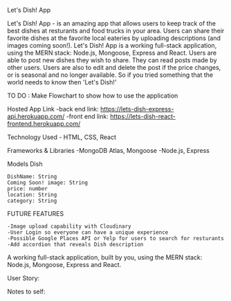 Let's Dish! App

Let's Dish! App - is an amazing app that allows users to keep track of the best dishes at resturants and food trucks in your area. Users can share their favorite dishes at the favorite local eateries by uploading descriptions (and images coming soon!). Let's Dish! App is a working full-stack application, using the MERN stack: Node.js, Mongoose, Express and React. Users are able to post new dishes they wish to share. They can read posts made by other users. Users are also to edit and delete the post if the price changes, or is seasonal and no longer available. So if you tried something that the world needs to know then 'Let's Dish!'


TO DO : Make Flowchart to show how to use the application


Hosted App Link
-back end link: 
https://lets-dish-express-api.herokuapp.com/
-front end link: 
https://lets-dish-react-frontend.herokuapp.com/

Technology Used
    - HTML, CSS, React
    

Frameworks & Libraries
    -MongoDB Atlas, Mongoose -Node.js, Express

Models
    Dish

    DishName: String
    Coming Soon! image: String
    price: number
    location: String
    category: String


FUTURE FEATURES

    -Image upload capability with Cloudinary
    -User Login so everyone can have a unique experience
    -Possible Google Places API or Yelp for users to search for resturants
    -Add accordion that reveals Dish description 

A working full-stack application, built by you, using the MERN stack: Node.js, Mongoose, Express and React. 


User Story:


Notes to self:
    
